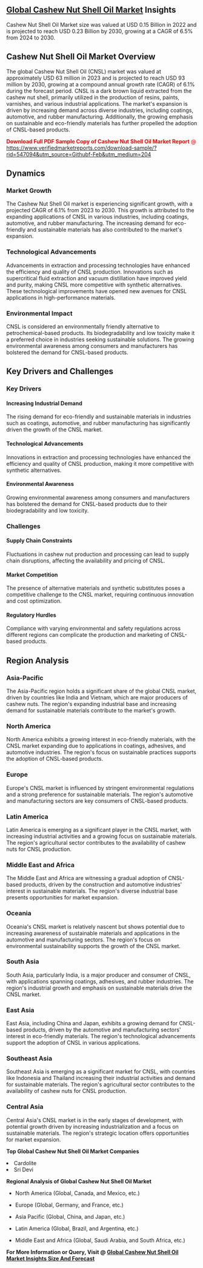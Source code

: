 <h2><a href="https://www.verifiedmarketreports.com/download-sample/?rid=547094&amp;utm_source=Githubf&amp;utm_medium=204" target="_blank">Global Cashew Nut Shell Oil Market</a> Insights</h2><p>Cashew Nut Shell Oil Market size was valued at USD 0.15 Billion in 2022 and is projected to reach USD 0.23 Billion by 2030, growing at a CAGR of 6.5% from 2024 to 2030.</p><p> <h2>Cashew Nut Shell Oil Market Overview</h2> <p>The global Cashew Nut Shell Oil (CNSL) market was valued at approximately USD 63 million in 2023 and is projected to reach USD 93 million by 2030, growing at a compound annual growth rate (CAGR) of 6.1% during the forecast period. CNSL is a dark brown liquid extracted from the cashew nut shell, primarily utilized in the production of resins, paints, varnishes, and various industrial applications. The market's expansion is driven by increasing demand across diverse industries, including coatings, automotive, and rubber manufacturing. Additionally, the growing emphasis on sustainable and eco-friendly materials has further propelled the adoption of CNSL-based products. </p> <p><p><span class=""><span style="color: #ff0000;"><strong>Download Full PDF Sample Copy of Cashew Nut Shell Oil Market Report</strong> @ </span><a href="https://www.verifiedmarketreports.com/download-sample/?rid=547094&amp;utm_source=Githubf-Feb&amp;utm_medium=204" target="_blank">https://www.verifiedmarketreports.com/download-sample/?rid=547094&amp;utm_source=Githubf-Feb&amp;utm_medium=204</a></span></p></p> <h2>Dynamics</h2> <h3>Market Growth</h3> <p>The Cashew Nut Shell Oil market is experiencing significant growth, with a projected CAGR of 6.1% from 2023 to 2030. This growth is attributed to the expanding applications of CNSL in various industries, including coatings, automotive, and rubber manufacturing. The increasing demand for eco-friendly and sustainable materials has also contributed to the market's expansion. </p> <h3>Technological Advancements</h3> <p>Advancements in extraction and processing technologies have enhanced the efficiency and quality of CNSL production. Innovations such as supercritical fluid extraction and vacuum distillation have improved yield and purity, making CNSL more competitive with synthetic alternatives. These technological improvements have opened new avenues for CNSL applications in high-performance materials. </p> <h3>Environmental Impact</h3> <p>CNSL is considered an environmentally friendly alternative to petrochemical-based products. Its biodegradability and low toxicity make it a preferred choice in industries seeking sustainable solutions. The growing environmental awareness among consumers and manufacturers has bolstered the demand for CNSL-based products. </p> <h2>Key Drivers and Challenges</h2> <h3>Key Drivers</h3> <h4>Increasing Industrial Demand</h4> <p>The rising demand for eco-friendly and sustainable materials in industries such as coatings, automotive, and rubber manufacturing has significantly driven the growth of the CNSL market. </p> <h4>Technological Advancements</h4> <p>Innovations in extraction and processing technologies have enhanced the efficiency and quality of CNSL production, making it more competitive with synthetic alternatives. </p> <h4>Environmental Awareness</h4> <p>Growing environmental awareness among consumers and manufacturers has bolstered the demand for CNSL-based products due to their biodegradability and low toxicity. </p> <h3>Challenges</h3> <h4>Supply Chain Constraints</h4> <p>Fluctuations in cashew nut production and processing can lead to supply chain disruptions, affecting the availability and pricing of CNSL. </p> <h4>Market Competition</h4> <p>The presence of alternative materials and synthetic substitutes poses a competitive challenge to the CNSL market, requiring continuous innovation and cost optimization. </p> <h4>Regulatory Hurdles</h4> <p>Compliance with varying environmental and safety regulations across different regions can complicate the production and marketing of CNSL-based products. </p> <h2>Region Analysis</h2> <h3>Asia-Pacific</h3> <p>The Asia-Pacific region holds a significant share of the global CNSL market, driven by countries like India and Vietnam, which are major producers of cashew nuts. The region's expanding industrial base and increasing demand for sustainable materials contribute to the market's growth. </p> <h3>North America</h3> <p>North America exhibits a growing interest in eco-friendly materials, with the CNSL market expanding due to applications in coatings, adhesives, and automotive industries. The region's focus on sustainable practices supports the adoption of CNSL-based products. </p> <h3>Europe</h3> <p>Europe's CNSL market is influenced by stringent environmental regulations and a strong preference for sustainable materials. The region's automotive and manufacturing sectors are key consumers of CNSL-based products. </p> <h3>Latin America</h3> <p>Latin America is emerging as a significant player in the CNSL market, with increasing industrial activities and a growing focus on sustainable materials. The region's agricultural sector contributes to the availability of cashew nuts for CNSL production. </p> <h3>Middle East and Africa</h3> <p>The Middle East and Africa are witnessing a gradual adoption of CNSL-based products, driven by the construction and automotive industries' interest in sustainable materials. The region's diverse industrial base presents opportunities for market expansion. </p> <h3>Oceania</h3> <p>Oceania's CNSL market is relatively nascent but shows potential due to increasing awareness of sustainable materials and applications in the automotive and manufacturing sectors. The region's focus on environmental sustainability supports the growth of the CNSL market. </p> <h3>South Asia</h3> <p>South Asia, particularly India, is a major producer and consumer of CNSL, with applications spanning coatings, adhesives, and rubber industries. The region's industrial growth and emphasis on sustainable materials drive the CNSL market. </p> <h3>East Asia</h3> <p>East Asia, including China and Japan, exhibits a growing demand for CNSL-based products, driven by the automotive and manufacturing sectors' interest in eco-friendly materials. The region's technological advancements support the adoption of CNSL in various applications. </p> <h3>Southeast Asia</h3> <p>Southeast Asia is emerging as a significant market for CNSL, with countries like Indonesia and Thailand increasing their industrial activities and demand for sustainable materials. The region's agricultural sector contributes to the availability of cashew nuts for CNSL production. </p> <h3>Central Asia</h3> <p>Central Asia's CNSL market is in the early stages of development, with potential growth driven by increasing industrialization and a focus on sustainable materials. The region's strategic location offers opportunities for market expansion.</p><p><strong>Top Global Cashew Nut Shell Oil Market Companies</strong></p><div data-test-id=""><p><li>Cardolite</li><li> Sri Devi</li></p><div><strong>Regional Analysis of&nbsp;Global Cashew Nut Shell Oil Market</strong></div><ul><li dir="ltr"><p dir="ltr">North America&nbsp;(Global, Canada, and Mexico, etc.)</p></li><li dir="ltr"><p dir="ltr">Europe (Global, Germany, and France, etc.)</p></li><li dir="ltr"><p dir="ltr">Asia Pacific&nbsp;(Global, China, and Japan, etc.)</p></li><li dir="ltr"><p dir="ltr">Latin America&nbsp;(Global, Brazil, and Argentina, etc.)</p></li><li dir="ltr">Middle East and Africa&nbsp;(Global, Saudi Arabia, and South Africa, etc.)</li></ul><p><strong>For More Information or Query, Visit @&nbsp;</strong><strong><a href="https://www.verifiedmarketreports.com/product/cashew-nut-shell-oil-market-size-and-forecast/?utm_source=Githubf&amp;utm_medium=204" target="_blank">Global Cashew Nut Shell Oil Market Insights Size And Forecast</a></strong></p></div>
